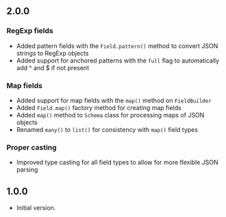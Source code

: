 ## 2.0.0

### RegExp fields
- Added pattern fields with the `Field.pattern()` method to convert JSON strings to RegExp objects
- Added support for anchored patterns with the `full` flag to automatically add ^ and $ if not present

### Map fields
- Added support for map fields with the `map()` method on `FieldBuilder`
- Added `Field.map()` factory method for creating map fields
- Added `map()` method to `Schema` class for processing maps of JSON objects
- Renamed `many()` to `list()` for consistency with `map()` field types

### Proper casting
- Improved type casting for all field types to allow for more flexible JSON parsing

## 1.0.0

- Initial version.
